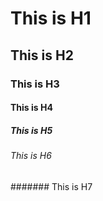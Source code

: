 # This is H1
## This is H2
### This is H3
#### This is H4
##### This is H5
###### This is H6
####### This is H7